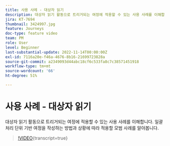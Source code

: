 ```yaml
---
title: 사용 사례 - 대상자 읽기
description: 대상자 읽기 활동으로 트리거되는 여정에 적용할 수 있는 사용 사례를 이해합니다. 일괄 처리 단위 기반 여정을 작성하는 방법과 상황에 따라 적용할 모범 사례를 알아봅니다.
jira: KT-7694
thumbnail: 3424997.jpg
feature: Journeys
doc-type: feature video
team: PM
role: User
level: Beginner
last-substantial-update: 2022-11-14T00:00:00Z
exl-id: 7116a20e-f46a-4676-8b16-21699723828a
source-git-commit: a2349093d44abc18cf6c533fa8c7c38571451918
workflow-type: tm+mt
source-wordcount: '66'
ht-degree: 51%

---
```


# 사용 사례 - 대상자 읽기

대상자 읽기 활동으로 트리거되는 여정에 적용할 수 있는 사용 사례를 이해합니다. 일괄 처리 단위 기반 여정을 작성하는 방법과 상황에 따라 적용할 모범 사례를 알아봅니다.

>[!VIDEO](https://video.tv.adobe.com/v/3424997?quality=12&learn=on){transcript=true}

